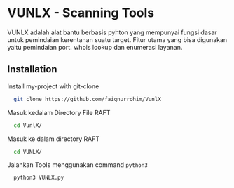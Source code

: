 # VUNLX - Scanning Tools

VUNLX adalah alat bantu berbasis pyhton yang mempunyai fungsi dasar untuk pemindaian kerentanan suatu target. Fitur utama yang bisa digunakan yaitu pemindaian port. whois lookup dan enumerasi layanan.

## Installation

Install my-project with git-clone

```bash
  git clone https://github.com/faiqnurrohim/VunlX
```

Masuk kedalam Directory File RAFT

```bash
  cd VunlX/
```

Masuk ke dalam directory RAFT
```bash
  cd VUNLX/

```  

Jalankan Tools menggunakan command `python3`
```bash
  python3 VUNLX.py
